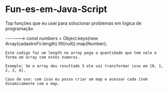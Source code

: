 # Fun-es-em-Java-Script
Top funções que eu usei para solucionar problemas em lógica de programação 

-------> const numbers = Object.keys(new Array(cadastroFii.length).fill(null)).map(Number);

    Este codigo faz um length no array pega a quantidade que tem nele e forma om array com estes numeros.
    
    Exemplo: Se o array deu resultado 5 ele vai transformar isso em [0, 1, 2, 3, 4].
    
    Caso de uso: com isso eu posso criar um map e acessar cada item dinamicamente com o map.
    
    
